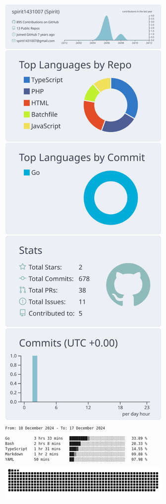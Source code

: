 [![](https://raw.githubusercontent.com/spirit1431007/spirit1431007/master/profile-summary-card-output/nord_bright/0-profile-details.svg)](https://git.io/spiritx)
[![](https://raw.githubusercontent.com/spirit1431007/spirit1431007/master/profile-summary-card-output/nord_bright/1-repos-per-language.svg)](https://git.io/spiritx) [![](https://raw.githubusercontent.com/spirit1431007/spirit1431007/master/profile-summary-card-output/nord_bright/2-most-commit-language.svg)](https://git.io/spiritx)
[![](https://raw.githubusercontent.com/spirit1431007/spirit1431007/master/profile-summary-card-output/nord_bright/3-stats.svg)](https://git.io/spiritx) [![](https://raw.githubusercontent.com/spirit1431007/spirit1431007/master/profile-summary-card-output/nord_bright/4-productive-time.svg)](https://git.io/spiritx)

<!--START_SECTION:waka-->

```txt
From: 10 December 2024 - To: 17 December 2024

Go           3 hrs 33 mins   ████████▒░░░░░░░░░░░░░░░░   33.89 %
Bash         2 hrs 8 mins    █████░░░░░░░░░░░░░░░░░░░░   20.33 %
TypeScript   1 hr 31 mins    ███▓░░░░░░░░░░░░░░░░░░░░░   14.55 %
Markdown     1 hr 2 mins     ██▒░░░░░░░░░░░░░░░░░░░░░░   09.88 %
YAML         50 mins         ██░░░░░░░░░░░░░░░░░░░░░░░   07.98 %
```

<!--END_SECTION:waka-->

![contribution](https://github.com/spirit1431007/spirit1431007/blob/output/github-contribution-grid-snake.svg)
